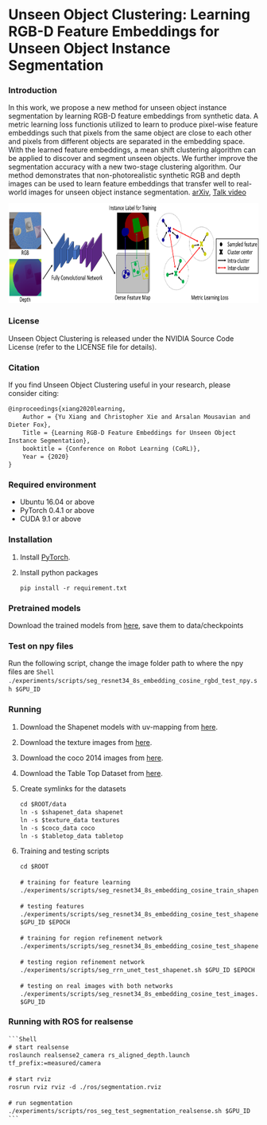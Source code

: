 # Unseen Object Clustering: Learning RGB-D Feature Embeddings for Unseen Object Instance Segmentation

### Introduction

In this work, we propose a new method for unseen object instance segmentation by learning RGB-D feature embeddings from synthetic data. A metric learning loss functionis utilized to learn to produce pixel-wise feature embeddings such that pixels from the same object are close to each other and pixels from different objects are separated in the embedding space. With the learned feature embeddings, a mean shift clustering algorithm can be applied to discover and segment unseen objects. We further improve the segmentation accuracy with a new two-stage clustering algorithm. Our method demonstrates that non-photorealistic synthetic RGB and depth images can be used to learn feature embeddings that transfer well to real-world images for unseen object instance segmentation. [arXiv](https://arxiv.org/pdf/2007.15157.pdf), [Talk video](https://youtu.be/pxma-x0BGpU)

<p align="center"><img src="./data/pics/network.png" width="750" height="200"/></p>

### License

Unseen Object Clustering is released under the NVIDIA Source Code License (refer to the LICENSE file for details).

### Citation

If you find Unseen Object Clustering useful in your research, please consider citing:

    @inproceedings{xiang2020learning,
        Author = {Yu Xiang and Christopher Xie and Arsalan Mousavian and Dieter Fox},
        Title = {Learning RGB-D Feature Embeddings for Unseen Object Instance Segmentation},
        booktitle = {Conference on Robot Learning (CoRL)},
        Year = {2020}
    }


### Required environment

- Ubuntu 16.04 or above
- PyTorch 0.4.1 or above
- CUDA 9.1 or above


### Installation

1. Install [PyTorch](https://pytorch.org/).

2. Install python packages
   ```Shell
   pip install -r requirement.txt
   ```


### Pretrained models

Download the trained models from [here](https://drive.google.com/file/d/1RACi8kri5Jx557PFAbhJZO8zULfs_c9X/view?usp=sharing), save them to data/checkpoints


### Test on npy files

Run the following script, change the image folder path to where the npy files are
    ```Shell
    ./experiments/scripts/seg_resnet34_8s_embedding_cosine_rgbd_test_npy.sh $GPU_ID
    ```

### Running

1. Download the Shapenet models with uv-mapping from [here](https://drive.google.com/open?id=1_EsVXieKsckckFgClhBixFI4wZe44_KA).

2. Download the texture images from [here](https://drive.google.com/open?id=1vmDNhnr6H5FM2yQQ8pdZArrO5Gw06QMw).

3. Download the coco 2014 images from [here](http://cocodataset.org/#download).

4. Download the Table Top Dataset from [here](https://drive.google.com/file/d/1fqKszKordLrx1801dAnBMAaGdQ1sRbRA/view?usp=sharing).

4. Create symlinks for the datasets
    ```Shell
    cd $ROOT/data
    ln -s $shapenet_data shapenet
    ln -s $texture_data textures
    ln -s $coco_data coco
    ln -s $tabletop_data tabletop
    ```

5. Training and testing scripts
    ```Shell
    cd $ROOT

    # training for feature learning
    ./experiments/scripts/seg_resnet34_8s_embedding_cosine_train_shapenet.sh

    # testing features
    ./experiments/scripts/seg_resnet34_8s_embedding_cosine_test_shapenet.sh $GPU_ID $EPOCH

    # training for region refinement network
    ./experiments/scripts/seg_resnet34_8s_embedding_cosine_test_shapenet.sh

    # testing region refinement network
    ./experiments/scripts/seg_rrn_unet_test_shapenet.sh $GPU_ID $EPOCH

    # testing on real images with both networks
    ./experiments/scripts/seg_resnet34_8s_embedding_cosine_test_images.sh $GPU_ID
    ```

### Running with ROS for realsense
    ```Shell
    # start realsense
    roslaunch realsense2_camera rs_aligned_depth.launch tf_prefix:=measured/camera

    # start rviz
    rosrun rviz rviz -d ./ros/segmentation.rviz

    # run segmentation
    ./experiments/scripts/ros_seg_test_segmentation_realsense.sh $GPU_ID
    ```
